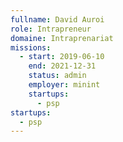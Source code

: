 ```yaml
---
fullname: David Auroi
role: Intrapreneur
domaine: Intraprenariat
missions:
  - start: 2019-06-10
    end: 2021-12-31
    status: admin
    employer: minint
    startups:
      - psp
startups:
  - psp
---
```

